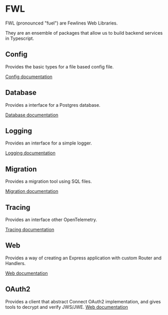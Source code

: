 # FWL

FWL (pronounced "fuel") are Fewlines Web Libraries.

They are an ensemble of packages that allow us to build backend services in Typescript.

## Config

Provides the basic types for a file based config file.

[Config documentation](./packages/config/README.md)

## Database

Provides a interface for a Postgres database.

[Database documentation](./packages/database/README.md)

## Logging

Provides an interface for a simple logger.

[Logging documentation](./packages/logging/README.md)

## Migration

Provides a migration tool using SQL files.

[Migration documentation](./packages/migration/README.md)

## Tracing

Provides an interface other OpenTelemetry.

[Tracing documentation](./packages/tracing/README.md)

## Web

Provides a way of creating an Express application with custom Router and Handlers.

[Web documentation](./packages/web/README.md)

## OAuth2

Provides a client that abstract Connect OAuth2 implementation, and gives tools to decrypt and verify JWS/JWE.
[Web documentation](./packages/oauth2/README.md)
